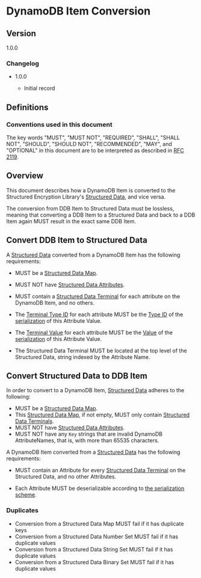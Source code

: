 [//]: # "Copyright Amazon.com Inc. or its affiliates. All Rights Reserved."
[//]: # "SPDX-License-Identifier: CC-BY-SA-4.0"

# DynamoDB Item Conversion

## Version

1.0.0

### Changelog

- 1.0.0

  - Initial record

## Definitions

### Conventions used in this document

The key words "MUST", "MUST NOT", "REQUIRED", "SHALL", "SHALL NOT", "SHOULD", "SHOULD NOT", "RECOMMENDED", "MAY", and "OPTIONAL"
in this document are to be interpreted as described in [RFC 2119](https://tools.ietf.org/html/rfc2119).

## Overview

This document describes how a DynamoDB Item is converted
to the Structured Encryption Library's [Structured Data](../structured-encryption/structures.md#structured-data),
and vice versa.

The conversion from DDB Item to Structured Data must be lossless,
meaning that converting a DDB Item to
a Structured Data and back to a DDB Item again
MUST result in the exact same DDB Item.

## Convert DDB Item to Structured Data

A [Structured Data](../structured-encryption/structures.md#structured-data)
converted from a DynamoDB Item has the following requirements:
- MUST be a [Structured Data Map](../structured-encryption/structures.md#structured-data-map).
- MUST NOT have [Structured Data Attributes](../structured-encryption/structures.md#structured-data-attributes).
- MUST contain a [Structured Data Terminal](../structured-encryption/structures.md#structured-data-terminal)
  for each attribute on the DynamoDB Item, and no others.

- The [Terminal Type ID](../structured-encryption/structures.md#terminal-type-id) for each attribute MUST
  be the [Type ID](./ddb-attribute-serialization.md#type-id) of the [serialization](./ddb-attribute-serialization.md) of this Attribute Value.
- The [Terminal Value](../structured-encryption/structures.md#termin-value) for each attribute MUST
  be the [Value](./ddb-attribute-serialization.md#type-id) of the [serialization](./ddb-attribute-serialization.md) of this Attribute Value.
- The Structured Data Terminal MUST be located at the top level of the Structured Data,
  string indexed by the Attribute Name.

## Convert Structured Data to DDB Item

In order to convert to a DynamoDB Item,
[Structured Data](../structured-encryption/structures.md#structured-data)
adheres to the following:
- MUST be a [Structured Data Map](../structured-encryption/structures.md#structured-data-map).
- This [Structured Data Map](../structured-encryption/structures.md#structured-data-map),
  if not empty,
  MUST only contain [Structured Data Terminals](../structured-encryption/structures.md#structured-data-terminal).
- MUST NOT have [Structured Data Attributes](../structured-encryption/structures.md#structured-data-attributes).
- MUST NOT have any `Key` strings that are invalid DynamoDB AttributeNames, that is, with more than 65535 characters.

A DynamoDB Item converted from a
[Structured Data](../structured-encryption/structures.md#structured-data)
has the following requirements:
- MUST contain an Attribute for every [Structured Data Terminal](../structured-encryption/structures.md#structured-data-terminal)
  on the Structured Data, and no other Attributes.

- Each Attribute MUST be deserializable
    according to [the serialization scheme](./ddb-attribute-serialization.md).

### Duplicates

- Conversion from a Structured Data Map MUST fail if it has duplicate keys
- Conversion from a Structured Data Number Set MUST fail if it has duplicate values
- Conversion from a Structured Data String Set MUST fail if it has duplicate values
- Conversion from a Structured Data Binary Set MUST fail if it has duplicate values